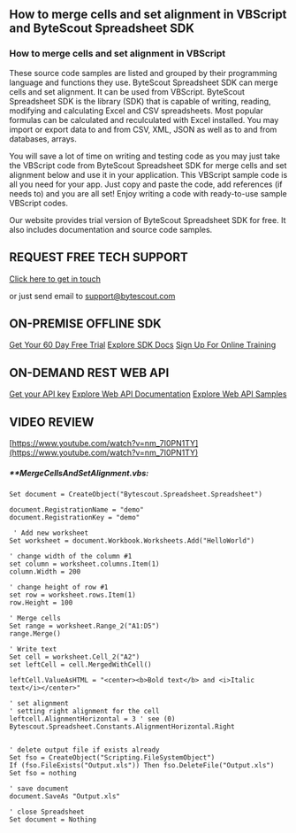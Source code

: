 ## How to merge cells and set alignment in VBScript and ByteScout Spreadsheet SDK

### How to merge cells and set alignment in VBScript

These source code samples are listed and grouped by their programming language and functions they use. ByteScout Spreadsheet SDK can merge cells and set alignment. It can be used from VBScript. ByteScout Spreadsheet SDK is the library (SDK) that is capable of writing, reading, modifying and calculating Excel and CSV spreadsheets. Most popular formulas can be calculated and reculculated with Excel installed. You may import or export data to and from CSV, XML, JSON as well as to and from databases, arrays.

You will save a lot of time on writing and testing code as you may just take the VBScript code from ByteScout Spreadsheet SDK for merge cells and set alignment below and use it in your application. This VBScript sample code is all you need for your app. Just copy and paste the code, add references (if needs to) and you are all set! Enjoy writing a code with ready-to-use sample VBScript codes.

Our website provides trial version of ByteScout Spreadsheet SDK for free. It also includes documentation and source code samples.

## REQUEST FREE TECH SUPPORT

[Click here to get in touch](https://bytescout.zendesk.com/hc/en-us/requests/new?subject=ByteScout%20Spreadsheet%20SDK%20Question)

or just send email to [support@bytescout.com](mailto:support@bytescout.com?subject=ByteScout%20Spreadsheet%20SDK%20Question) 

## ON-PREMISE OFFLINE SDK 

[Get Your 60 Day Free Trial](https://bytescout.com/download/web-installer?utm_source=github-readme)
[Explore SDK Docs](https://bytescout.com/documentation/index.html?utm_source=github-readme)
[Sign Up For Online Training](https://academy.bytescout.com/)


## ON-DEMAND REST WEB API

[Get your API key](https://pdf.co/documentation/api?utm_source=github-readme)
[Explore Web API Documentation](https://pdf.co/documentation/api?utm_source=github-readme)
[Explore Web API Samples](https://github.com/bytescout/ByteScout-SDK-SourceCode/tree/master/PDF.co%20Web%20API)

## VIDEO REVIEW

[https://www.youtube.com/watch?v=nm_7I0PN1TY](https://www.youtube.com/watch?v=nm_7I0PN1TY)




<!-- code block begin -->

##### ****MergeCellsAndSetAlignment.vbs:**
    
```
Set document = CreateObject("Bytescout.Spreadsheet.Spreadsheet")

document.RegistrationName = "demo"
document.RegistrationKey = "demo"

 ' Add new worksheet
Set worksheet = document.Workbook.Worksheets.Add("HelloWorld")

' change width of the column #1
set column = worksheet.columns.Item(1)
column.Width = 200

' change height of row #1
set row = worksheet.rows.Item(1)
row.Height = 100

' Merge cells
Set range = worksheet.Range_2("A1:D5")
range.Merge()

' Write text
Set cell = worksheet.Cell_2("A2")
set leftCell = cell.MergedWithCell()

leftCell.ValueAsHTML = "<center><b>Bold text</b> and <i>Italic text</i></center>"

' set alignment 
' setting right alignment for the cell
leftcell.AlignmentHorizontal = 3 ' see (0) Bytescout.Spreadsheet.Constants.AlignmentHorizontal.Right


' delete output file if exists already
Set fso = CreateObject("Scripting.FileSystemObject")
If (fso.FileExists("Output.xls")) Then fso.DeleteFile("Output.xls")
Set fso = nothing

' save document
document.SaveAs "Output.xls"

' close Spreadsheet
Set document = Nothing


```

<!-- code block end -->